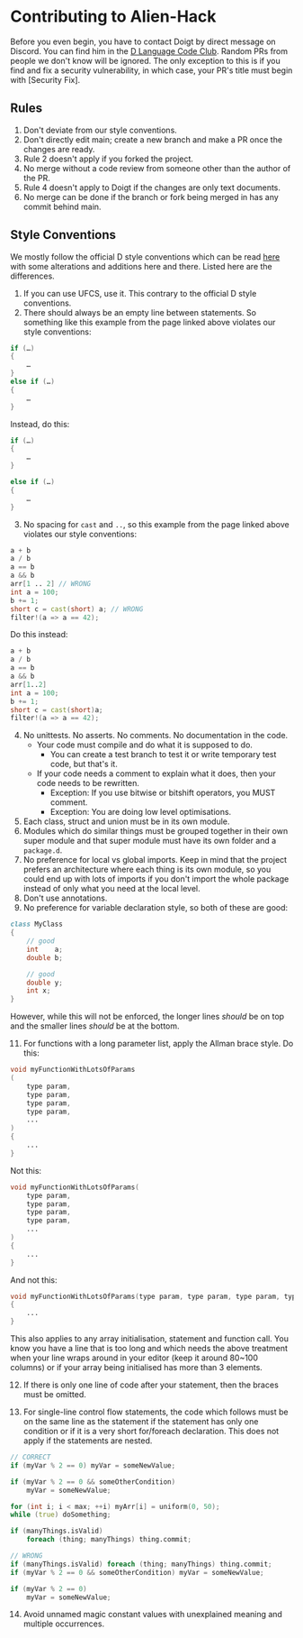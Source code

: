 # Contributing to Alien-Hack
Before you even begin, you have to contact Doigt by direct message on Discord. You can find him in the [D Language Code Club](https://discord.gg/bMZk9Q4). Random PRs from people we don't know will be ignored. The only exception to this is if you find and fix a security vulnerability, in which case, your PR's title must begin with \[Security Fix].

## Rules
1. Don't deviate from our style conventions.
2. Don't directly edit main; create a new branch and make a PR once the changes are ready.
3. Rule 2 doesn't apply if you forked the project.
4. No merge without a code review from someone other than the author of the PR.
5. Rule 4 doesn't apply to Doigt if the changes are only text documents.
6. No merge can be done if the branch or fork being merged in has any commit behind main.

## Style Conventions
We mostly follow the official D style conventions which can be read [here](https://dlang.org/dstyle.html) with some alterations and additions here and there. Listed here are the differences.

1. If you can use UFCS, use it. This contrary to the official D style conventions.
2. There should always be an empty line between statements. So something like this example from the page linked above violates our style conventions:
```d
if (…)
{
    …
}
else if (…)
{
    …
}
```
Instead, do this:
```d
if (…)
{
    …
}

else if (…)
{
    …
}
```
3. No spacing for `cast` and `..`, so this example from the page linked above violates our style conventions:
```d
a + b
a / b
a == b
a && b
arr[1 .. 2] // WRONG
int a = 100;
b += 1;
short c = cast(short) a; // WRONG
filter!(a => a == 42);
```
Do this instead:
```d
a + b
a / b
a == b
a && b
arr[1..2]
int a = 100;
b += 1;
short c = cast(short)a;
filter!(a => a == 42);
```
4. No unittests. No asserts. No comments. No documentation in the code.
   * Your code must compile and do what it is supposed to do.
     * You can create a test branch to test it or write temporary test code, but that's it.
   * If your code needs a comment to explain what it does, then your code needs to be rewritten.
     * Exception: If you use bitwise or bitshift operators, you MUST comment.
     * Exception: You are doing low level optimisations.
6. Each class, struct and union must be in its own module.
7. Modules which do similar things must be grouped together in their own super module and that super module must have its own folder and a `package.d`.
8. No preference for local vs global imports. Keep in mind that the project prefers an architecture where each thing is its own module, so you could end up with lots of imports if you don't import the whole package instead of only what you need at the local level.
9. Don't use annotations.
10. No preference for variable declaration style, so both of these are good:
```d
class MyClass
{
    // good
    int    a;
    double b;

    // good
    double y;
    int x;
}
```
However, while this will not be enforced, the longer lines _should_ be on top and the smaller lines _should_ be at the bottom.

11. For functions with a long parameter list, apply the Allman brace style. Do this:
```d
void myFunctionWithLotsOfParams
(
    type param,
    type param,
    type param,
    type param,
    ...
)
{
    ...
}
```
Not this:
```d
void myFunctionWithLotsOfParams(
    type param,
    type param,
    type param,
    type param,
    ...
)
{
    ...
}
```
And not this:
```d
void myFunctionWithLotsOfParams(type param, type param, type param, type param, ...)
{
    ...
}
```
This also applies to any array initialisation, statement and function call. You know you have a line that is too long and which needs the above treatment when your line wraps around in your editor (keep it around 80~100 columns) or if your array being initialised has more than 3 elements.

12. If there is only one line of code after your statement, then the braces must be omitted.

13. For single-line control flow statements, the code which follows must be on the same line as the statement if the statement has only one condition or if it is a very short for/foreach declaration. This does not apply if the statements are nested.
```d
// CORRECT
if (myVar % 2 == 0) myVar = someNewValue;

if (myVar % 2 == 0 && someOtherCondition)
    myVar = someNewValue;

for (int i; i < max; ++i) myArr[i] = uniform(0, 50);
while (true) doSomething;

if (manyThings.isValid)
    foreach (thing; manyThings) thing.commit;

// WRONG
if (manyThings.isValid) foreach (thing; manyThings) thing.commit;
if (myVar % 2 == 0 && someOtherCondition) myVar = someNewValue;

if (myVar % 2 == 0)
    myVar = someNewValue;
```
14. Avoid unnamed magic constant values with unexplained meaning and multiple occurrences.
